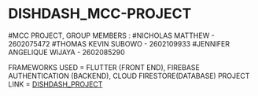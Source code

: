 # DISHDASH_MCC-PROJECT
#MCC PROJECT, GROUP MEMBERS : 
  #NICHOLAS MATTHEW - 2602075472
  #THOMAS KEVIN SUBOWO - 2602109933
  #JENNIFER ANGELIQUE WIJAYA - 2602085290

  FRAMEWORKS USED = FLUTTER (FRONT END), FIREBASE AUTHENTICATION (BACKEND), CLOUD FIRESTORE(DATABASE)
  PROJECT LINK = [DISHDASH_PROJECT](https://binusianorg-my.sharepoint.com/personal/nicholas_matthew001_binus_ac_id/_layouts/15/guestaccess.aspx?share=EtpGziw2y5JNs67w5rK60LIBTBUChv6emCwjKJKGK5kwcA&e=AyP0i8)
